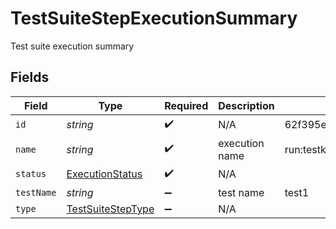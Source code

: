 # TestSuiteStepExecutionSummary

Test suite execution summary


## Fields

| Field                                                         | Type                                                          | Required                                                      | Description                                                   | Example                                                       |
| ------------------------------------------------------------- | ------------------------------------------------------------- | ------------------------------------------------------------- | ------------------------------------------------------------- | ------------------------------------------------------------- |
| `id`                                                          | *string*                                                      | :heavy_check_mark:                                            | N/A                                                           | 62f395e004109209b50edfc4                                      |
| `name`                                                        | *string*                                                      | :heavy_check_mark:                                            | execution name                                                | run:testkube/test1                                            |
| `status`                                                      | [ExecutionStatus](../../models/shared/executionstatus.md)     | :heavy_check_mark:                                            | N/A                                                           |                                                               |
| `testName`                                                    | *string*                                                      | :heavy_minus_sign:                                            | test name                                                     | test1                                                         |
| `type`                                                        | [TestSuiteStepType](../../models/shared/testsuitesteptype.md) | :heavy_minus_sign:                                            | N/A                                                           |                                                               |